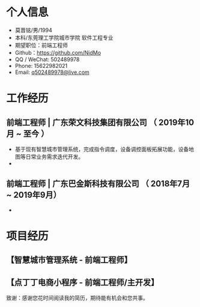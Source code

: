 # 个人信息
- 莫晋铭/男/1994
- 本科/东莞理工学院城市学院 软件工程专业
- 期望职位：前端工程师
- Github：https://github.com/NidMo
- QQ / WeChat: 502489978
- Phone: 15622982021
- Email: q502489978@live.com
  
# 工作经历
## 前端工程师 | 广东荣文科技集团有限公司 （ 2019年10月 ~ 至今 ）
- 基于现有智慧城市管理系统，完成指令调度，设备调控面板拓展功能，设备地图等日常业务需求迭代开发。
- 

## 前端工程师 | 广东巴金斯科技有限公司 （ 2018年7月 ~ 2019年9月）
-

# 项目经历
## 【智慧城市管理系统 - 前端工程师】

## 【点丁丁电商小程序 - 前端工程师/主开发】

致谢：感谢您花时间阅读我的简历，期待能有机会和您共事。